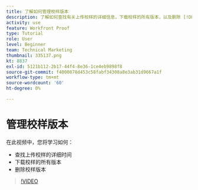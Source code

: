 ```yaml
---
title: 了解如何管理校样版本
description: 了解如何查找有关上传校样的详细信息，下载校样的所有版本，以及删除 [!DNL  Workfront].
activity: use
feature: Workfront Proof
type: Tutorial
role: User
level: Beginner
team: Technical Marketing
thumbnail: 335137.png
kt: 8837
exl-id: 5121b112-2b17-44f4-8e36-1ce4eb9898f8
source-git-commit: f4000878d453c58fabf34308a8e3ab31d9667a1f
workflow-type: tm+mt
source-wordcount: '60'
ht-degree: 0%

---
```


# 管理校样版本

在此视频中，您将学习如何：

* 查找上传校样的详细时间
* 下载校样的所有版本
* 删除校样版本

>[!VIDEO](https://video.tv.adobe.com/v/335137/?quality=12)

<!--
## Learn more
* Manage proof versions
* Remove or archive a proof
* Summary for documents overview
-->
